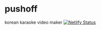 # pushoff
korean karaoke video maker
[![Netlify Status](https://api.netlify.com/api/v1/badges/516e7fb0-ff93-4b36-ada4-d6517b454ddc/deploy-status)](https://app.netlify.com/projects/luminous-salamander-a3e9b4/deploys)
